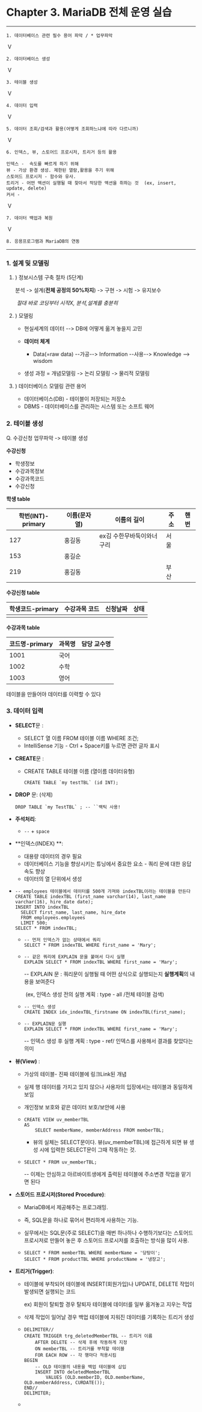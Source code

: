 # Chapter 3. MariaDB 전체 운영 실습

---

```
1. 데이터베이스 관련 필수 용어 파악 / * 업무파악
```

​                      V

```
2. 데이터베이스 생성
```

​                     V

```
3. 테이블 생성
```

​                     V 

```
4. 데이터 입력
```

​                     V

```
5. 데이터 조회/검색과 활용(어떻게 조회하느냐에 따라 다르니까)
```

​                     V

```
6. 인덱스, 뷰, 스토어드 프로시저, 트리거 등의 활용

인덱스 -  속도를 빠르게 하기 위해
뷰 - 가상 환경 생성. 제한된 열람,활용을 주기 위해
스토어드 프로시저 - 함수와 유사. 
트리거 - 어떤 액션이 실행될 때 찾아서 적당한 액션을 취하는 것  (ex, insert, update, delete)
커서 - 
```

​                     V   

```
7. 데이터 백업과 복원
```

​                      V

```
8. 응용프로그램과 MariaDB의 연동
```

---

### 1. 설계 및 모델링

1. ) 정보시스템 구축 절차 (5단계)

   분석 -> 설계(**전체 공정의 50%차지**) -> 구현 -> 시험 -> 유지보수

   ​	*절대 바로 코딩부터 시작X, 분석,설계를 충분히*

2. ) 모델링 

   * 현실세계의 데이터  -->  DB에 어떻게 옮겨 놓을지 고민
   * **데이터 체계**
     - Data(=raw data) --가공--> Information --사용--> Knowledge --> wisdom

   * 생성 과정 = 개념모델링 -> 논리 모델링 -> 물리적 모델링

3. ) 데이터베이스 모델링 관련 용어

   * 데이터베이스(DB) - 테이블이 저장되는 저장소
   * DBMS - 데이터베이스를 관리하는 시스템 또는 소프트 웨어



###  2. 테이블 생성

Q. 수강신청 업무파악 -> 테이블 생성

**수강신청**

* 학생정보
* 수강과목정보 
* 수강과목코드
* 수강신청

**학생 table**

| 학번(INT)-primary | 이름(문자열) | 이름의 길이               | 주소 | 핸번 |
| ----------------- | ------------ | ------------------------- | ---- | ---- |
| 127               | 홍길동       | ex김 수한무바둑이와너구리 | 서울 |      |
| 153               | 홍길순       |                           |      |      |
| 219               | 홍길동       |                           | 부산 |      |

**수강신청 table**

| 학생코드-primary | 수강과목 코드 | 신청날짜 | 상태 |
| ---------------- | ------------- | -------- | ---- |
|                  |               |          |      |

**수강과목 table**

| 코드명-primary | 과목명 | 담당 교수명 |
| -------------- | ------ | ----------- |
| 1001           | 국어   |             |
| 1002           | 수학   |             |
| 1003           | 영어   |             |

테이블을 만들어야 데이터를 이력할 수 있다



### 3. 데이터 입력

* **SELECT**문 :

  * SELECT 열 이름 FROM 테이블 이름 WHERE 조건; 
  * IntelliSense 기능 - Ctrl + Space키를 누르면 관련 글자 표시

* **CREATE**문 :

  * CREATE TABLE 테이블 이름 (열이름 데이터유형) 

    ```mariadb
    CREATE TABLE `my testTBL` (id INT);
    ```

* **DROP** 문: (삭제)

  ```mariadb
  DROP TABLE `my TestTBL` ;	-- ``백틱 사용!
  
  ```

* **주석처리**:

  * `--` + `space` 

* **인덱스(INDEX) **:

  * 대용량 데이터의 경우 필요
  * 데이터베이스 기능을 향상시키는 튜닝에서 중요한 요소 - 쿼리 문에 대한 응답 속도 향상
  * 데이터의 열 단위에서 생성

* ```mariadb
  -- employees 테이블에서 데이터를 500개 가져와 indexTBL이라는 테이블을 만든다
  CREATE TABLE indexTBL (first_name varchar(14), last_name varchar(16), hire_date date);
  INSERT INTO indexTBL
  	SELECT first_name, last_name, hire_date
  	FROM employees.employees
  	LIMIT 500;
  SELECT * FROM indexTBL;    
  ```

  * ```mariadb
    -- 먼저 인덱스가 없는 상태에서 쿼리
    SELECT * FROM indexTBL WHERE first_name = 'Mary';
    ```

  * ```mariadb
    -- 같은 쿼리에 EXPLAIN 문을 붙여서 다시 실행
    EXPLAIN SELECT * FROM indexTBL WHERE first_name = 'Mary';
    ```

    -- EXPLAIN 문 : 쿼리문이 실행될 때 어떤 상식으로 실행되는지 **실행계획**의 내용을 보여준다

    ​    (ex, 인덱스 생성 전의 실행 계획 : type - all /전체 테이블 검색)

  * ```mariadb
    -- 인덱스 생성
    CREATE INDEX idx_indexTBL_firstname ON indexTBL(first_name);
    ```

  * ```mariadb
    -- EXPLAIN문 실행
    EXPLAIN SELECT * FROM indexTBL WHERE first_name = 'Mary';
    ```

    --  인덱스 생성 후 실행 계획 : type - ref/ 인덱스를 사용해서 결과를 찾았다는 의미

* **뷰(View)** :

  * 가상의 테이블- 진짜 테이블에 링크Link된 개념

  * 실제 행 데이터를 가지고 있지 않으나 사용자의 입장에서는 테이블과 동일하게 보임

  * 개인정보 보호와 같은 데이터 보호/보안에 사용

  * ```mariadb
    CREATE VIEW uv_memberTBL
    AS
    	SELECT memberName, memberAddress FROM memberTBL;
    ```

    * 뷰의 실체는 SELECT문이다. 뷰(uv_memberTBL)에 접근하게 되면 뷰 생성 시에 입력한 SELECT문이 그때 작동하는 것. 

  * ```mariadb
    SELECT * FROM uv_memberTBL;
    ```

    --  이제는 안심하고 아르바이트생에게 출력된 테이블에 주소변경 작업을 맡기면 된다 

* **스토어드 프로시저(Stored Procedure)**:

  * MariaDB에서 제공해주는 프로그래밍.

  * 즉, SQL문을 하나로 묶어서 편리하게 사용하는 기능.

  * 실무에서는 SQL문(주로 SELECT)을 매번 하나하나 수행하기보다는 스토어드 프로시저로 만들어 놓은 후 스토어드 프로시저를 호출하는 방식을 많이 사용.

  * ```;
    SELECT * FROM memberTBL WHERE memberName = '당탕이';
    SELECT * FROM productTBL WHERE productName = '냉장고';
    ```

* **트리거(Trigger)**:

  * 테이블에 부착되어 테이블에 INSERT(회원가입)나 UPDATE, DELETE 작업이 발생되면 실행되는 코드

    ex) 회원이 탈퇴할 경우 탈퇴자 테이블에 데이터를 일부 옮겨놓고 지우는 작업

  * 삭제 작업이 일어날 경우 백업 테이블에 지워진 데이터를 기록하는 트리거 생성

  * ```mariadb
    DELIMITER//
    CREATE TRIGGER trg_deletedMemberTBL -- 트리거 이름
    	AFTER DELETE -- 삭제 후에 작동하게 지정
    	ON memberTBL -- 트리거를 부착할 테이블
    	FOR EACH ROW -- 각 행마다 적용시킴
    BEGIN
    	-- OLD 테이블의 내용을 백업 테이블에 삽입
    	INSERT INTO deletedMemberTBL
    		VALUES (OLD.memberID, OLD.memberName, OLD.memberAddress, CURDATE());
    END//
    DELIMITER;
    ```

  * 




















